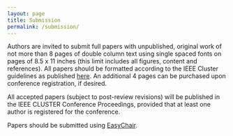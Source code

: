 ```yaml
---
layout: page
title: Submission
permalink: /submission/
---
```


Authors are invited to submit full papers with unpublished, original work of not
more than 8 pages of double column text using single spaced fonts on pages of
8.5 x 11 inches (this limit includes all figures, content and references).  All
papers should be formatted according to the IEEE Cluster guidelines as published
[here](http://www.ieeecluster2016.org/AuthorInformation.html). An additional
4 pages can be purchased upon conference registration, if desired.

All accepted papers (subject to post-review revisions) will be published in the
IEEE CLUSTER Conference Proceedings, provided that at least one author is registered
for the conference.

Papers should be submitted using [EasyChair](https://easychair.org/conferences/?conf=wrap2016).
